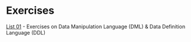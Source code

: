 # Exercises

[List 01](list-01) - Exercises on Data Manipulation Language (DML) & Data Definition Language (DDL)